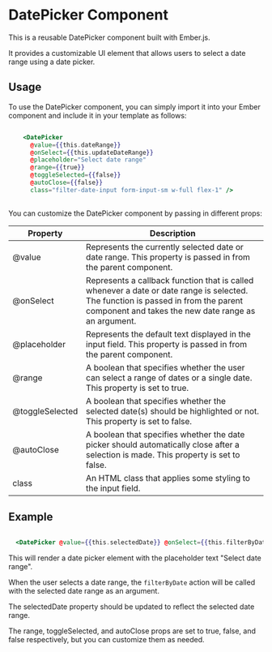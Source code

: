# DatePicker Component

This is a reusable DatePicker component built with Ember.js. 

It provides a customizable UI element that allows users to select a date range using a date picker.

## Usage

To use the DatePicker component, you can simply import it into your Ember component and include it in your template as follows:

```hbs

    <DatePicker 
      @value={{this.dateRange}} 
      @onSelect={{this.updateDateRange}} 
      @placeholder="Select date range" 
      @range={{true}} 
      @toggleSelected={{false}} 
      @autoClose={{false}} 
      class="filter-date-input form-input-sm w-full flex-1" />
  
```

You can customize the DatePicker component by passing in different props:

| Property        | Description                                                                                                                                                                               |
|-----------------|-------------------------------------------------------------------------------------------------------------------------------------------------------------------------------------------|
| @value          | Represents the currently selected date or date range. This property is passed in from the parent component.                                                                               |
| @onSelect       | Represents a callback function that is called whenever a date or date range is selected. The function is passed in from the parent component and takes the new date range as an argument. |
| @placeholder    | Represents the default text displayed in the input field. This property is passed in from the parent component.                                                                           |
| @range          | A boolean that specifies whether the user can select a range of dates or a single date. This property is set to true.                                                                     |
| @toggleSelected | A boolean that specifies whether the selected date(s) should be highlighted or not. This property is set to false.                                                                        |
| @autoClose      | A boolean that specifies whether the date picker should automatically close after a selection is made. This property is set to false.                                                     |
| class           | An HTML class that applies some styling to the input field.                                                                                                                               |


## Example

```hbs

  <DatePicker @value={{this.selectedDate}} @onSelect={{this.filterByDate}} @placeholder="Select date range" @range={{true}} @toggleSelected={{false}} @autoClose={{false}} class="filter-date-input form-input-sm w-full flex-1" />

```

This will render a date picker element with the placeholder text "Select date range". 

When the user selects a date range, the `filterByDate` action will be called with the selected date range as an argument. 

The selectedDate property should be updated to reflect the selected date range. 

The range, toggleSelected, and autoClose props are set to true, false, and false respectively, but you can customize them as needed.
